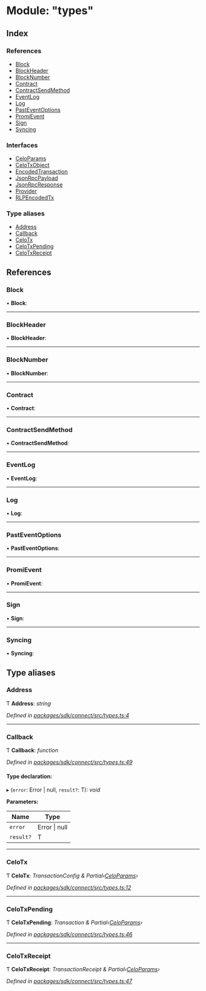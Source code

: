 # Module: "types"

## Index

### References

* [Block](_types_.md#block)
* [BlockHeader](_types_.md#blockheader)
* [BlockNumber](_types_.md#blocknumber)
* [Contract](_types_.md#contract)
* [ContractSendMethod](_types_.md#contractsendmethod)
* [EventLog](_types_.md#eventlog)
* [Log](_types_.md#log)
* [PastEventOptions](_types_.md#pasteventoptions)
* [PromiEvent](_types_.md#promievent)
* [Sign](_types_.md#sign)
* [Syncing](_types_.md#syncing)

### Interfaces

* [CeloParams](../interfaces/_types_.celoparams.md)
* [CeloTxObject](../interfaces/_types_.celotxobject.md)
* [EncodedTransaction](../interfaces/_types_.encodedtransaction.md)
* [JsonRpcPayload](../interfaces/_types_.jsonrpcpayload.md)
* [JsonRpcResponse](../interfaces/_types_.jsonrpcresponse.md)
* [Provider](../interfaces/_types_.provider.md)
* [RLPEncodedTx](../interfaces/_types_.rlpencodedtx.md)

### Type aliases

* [Address](_types_.md#address)
* [Callback](_types_.md#callback)
* [CeloTx](_types_.md#celotx)
* [CeloTxPending](_types_.md#celotxpending)
* [CeloTxReceipt](_types_.md#celotxreceipt)

## References

###  Block

• **Block**:

___

###  BlockHeader

• **BlockHeader**:

___

###  BlockNumber

• **BlockNumber**:

___

###  Contract

• **Contract**:

___

###  ContractSendMethod

• **ContractSendMethod**:

___

###  EventLog

• **EventLog**:

___

###  Log

• **Log**:

___

###  PastEventOptions

• **PastEventOptions**:

___

###  PromiEvent

• **PromiEvent**:

___

###  Sign

• **Sign**:

___

###  Syncing

• **Syncing**:

## Type aliases

###  Address

Ƭ **Address**: *string*

*Defined in [packages/sdk/connect/src/types.ts:4](https://github.com/celo-org/celo-monorepo/blob/master/packages/sdk/connect/src/types.ts#L4)*

___

###  Callback

Ƭ **Callback**: *function*

*Defined in [packages/sdk/connect/src/types.ts:49](https://github.com/celo-org/celo-monorepo/blob/master/packages/sdk/connect/src/types.ts#L49)*

#### Type declaration:

▸ (`error`: Error | null, `result?`: T): *void*

**Parameters:**

Name | Type |
------ | ------ |
`error` | Error &#124; null |
`result?` | T |

___

###  CeloTx

Ƭ **CeloTx**: *TransactionConfig & Partial‹[CeloParams](../interfaces/_types_.celoparams.md)›*

*Defined in [packages/sdk/connect/src/types.ts:12](https://github.com/celo-org/celo-monorepo/blob/master/packages/sdk/connect/src/types.ts#L12)*

___

###  CeloTxPending

Ƭ **CeloTxPending**: *Transaction & Partial‹[CeloParams](../interfaces/_types_.celoparams.md)›*

*Defined in [packages/sdk/connect/src/types.ts:46](https://github.com/celo-org/celo-monorepo/blob/master/packages/sdk/connect/src/types.ts#L46)*

___

###  CeloTxReceipt

Ƭ **CeloTxReceipt**: *TransactionReceipt & Partial‹[CeloParams](../interfaces/_types_.celoparams.md)›*

*Defined in [packages/sdk/connect/src/types.ts:47](https://github.com/celo-org/celo-monorepo/blob/master/packages/sdk/connect/src/types.ts#L47)*
